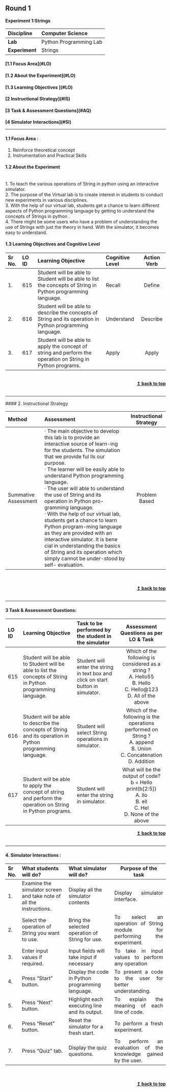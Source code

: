 ## Round 1

<p align="center">

<b> Experiment 1:Strings </b> <a name="top"></a> <br>

</p>

| <b>Discipline      | </b> Computer Science  |
| :----------------- | :--------------------- |
| <b> Lab</b>        | Python Programming Lab |
| <b> Experiment</b> | Strings                |

<h4> [1.1 Focus Area](#LO)
<h4> [1.2 About the Experiment](#LO)
<h4> [1.3 Learning Objectives ](#LO)
<h4> [2 Instructional Strategy](#IS)
<h4> [3 Task & Assessment Questions](#AQ)
<h4> [4 Simulator Interactions](#SI)
<hr>

<a name="LO"></a>

#### 1.1 Focus Area :
1. Reinforce theoretical concept
2. Instrumentation and Practical Skills

#### 1.2 About the Experiment

<br/>1. To teach the various operations of String in python using an interactive simulator.
<br/>2. The purpose of the Virtual lab is to create interest in students to conduct new experiments in various disciplines.
<br/>3. With the help of our virtual lab, students get a chance to learn different aspects of Python programming language by getting to understand the concepts of Strings in python .
<br/>4. There might be some users who have a problem of understanding the use of Strings with just the theory in hand. With the simulator, it becomes easy to understand.

#### 1.3 Learning Objectives and Cognitive Level

Sr No. |  LO ID |    Learning Objective  | Cognitive Level | Action Verb
:--|:--|:--|:--|:-:
1.| 615 | Student will be able to Student will be able to list the concepts of String in Python programming language. | Recall	| Define
2.| 616 | Student will be able to describe the concepts of String and its operation in Python programming language. | Understand | Describe
3.| 617 | Student will be able to apply the concept of string and perform the operation on String in Python programs. | Apply | Apply

<br/>
<div align="right">
    <b><a href="#top">↥ back to top</a></b>
</div>
<br/>
<hr>
<a name="IS"></a>
#### 2. Instructional Strategy

Method  | Assessment | Instructional Strategy
:--|:--|:-:
Summative Assessment | · The main objective to develop this lab is to provide an interactive source of learn-ing for the students. The simulation that we provide ful lls our purpose.<br>· The learner will be easily able to understand Python programming language.<br>· The user will able to understand the use of String and its operation in Python pro-gramming language.<br>· With the help of our virtual lab, students get a chance to learn Python program-ming language as they are provided with an interactive simulator. It is bene cial in understanding the basics of String and its operation which simply cannot be under-stood by self- evaluation.	| Problem Based 

<br>
 <div align="justify">
  
<br/>
<div align="right">
    <b><a href="#top">↥ back to top</a></b>
</div>
<br/>
<hr>

<a name="AQ"></a>

#### 3 Task & Assessment Questions:

LO ID |    Learning Objective  | Task to be performed by <br> the student  in the simulator | Assessment Questions as per LO & Task
:--|:--|:--|:-:
615 | Student will be able to Student will be able to list the concepts of String in Python programming language. | Student will enter the string in text box and click on start button in simulator. | Which of the following is considered as a string ?<br>A. Hello55<br>B. Hello<br>C. Hello@123<br>D. All of the above
616 | Student will be able to describe the concepts of String and its operation in Python programming language. | Student will select String operations in simulator. | Which of the following is the operations performed on String ?<br>A. append<br>B. Union<br>C. Concatenation <br>D. Addition 
617 | Student will be able to apply the concept of string and perform the operation on String in Python programs. | Student will enter the string in simulator. | What will be the output of code?<br>b = Hello<br>print(b[2:5])<br>A. llo<br>B. ell<br>C. Hel<br>D. None of the above

<div align="right">
    <b><a href="#top">↥ back to top</a></b>
</div>
<br/>
<hr>

<a name="AQ"></a>

#### 4. Simulator Interactions :


| Sr No. | What students will do?                                              | What simulator will do?                          |                                        Purpose of the task                                         |
| :----- | :------------------------------------------------------------------ | :----------------------------------------------- | :------------------------------------------------------------------------------------------------: |
| 1.     | Examine the simulator screen and take note of all the instructions. | Display all the simulator contents               |                       <div align="justify"> Display simulator interface.<br>                       |
| 2.     | Select the operation of String you want to use.                     | Bring the selected operation of String for use.  | <div align = "justify">To select an operation of String module for performing the experiment. <br> |
| 3.     | Enter input values if required.                                     | Input fields will take input if necessary        |             <div align="justify"> To take in input values to perform any operation<br>             |
| 4.     | Press “Start” button.                                               | Display the code in Python programming language. |         <div align="justify"> To present a code to the user for better understanding.<br>          |
| 5.     | Press “Next” button.                                                | Highlight each executing line and its output.    |               <div align="justify"> To explain the meaning of each line of code.<br>               |
| 6.     | Press “Reset" button.                                               | Reset the simulator for a fresh start.           |                      <div align="justify">To perform a fresh experiment.<br>                       |
| 7.     | Press “Quiz" tab.                                                   | Display the quiz questions.                      |       <div align="justify">To perform an evaluation of the knowledge gained by the user.<br>       |

 <br>

 <br/>
<div align="right">
    <b><a href="#top">↥ back to top</a></b>
</div>
<br/>